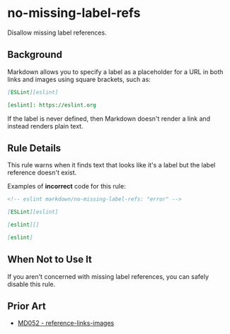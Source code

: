 # no-missing-label-refs

Disallow missing label references.

## Background

Markdown allows you to specify a label as a placeholder for a URL in both links and images using square brackets, such as:

```markdown
[ESLint][eslint]

[eslint]: https://eslint.org
```

If the label is never defined, then Markdown doesn't render a link and instead renders plain text.

## Rule Details

This rule warns when it finds text that looks like it's a label but the label reference doesn't exist.

Examples of **incorrect** code for this rule:

```markdown
<!-- eslint markdown/no-missing-label-refs: "error" -->

[ESLint][eslint]

[eslint][]

[eslint]
```

## When Not to Use It

If you aren't concerned with missing label references, you can safely disable this rule.

## Prior Art

* [MD052 - reference-links-images](https://github.com/DavidAnson/markdownlint/blob/main/doc/md052.md)

